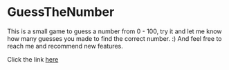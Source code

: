 # GuessTheNumber

This is a small game to guess a number from 0 - 100, try it and let me know how many guesses you made to find the correct number. :) And feel free to reach me and recommend new features. 

Click the link [here](https://evawf.github.io/GuessTheNumber/)